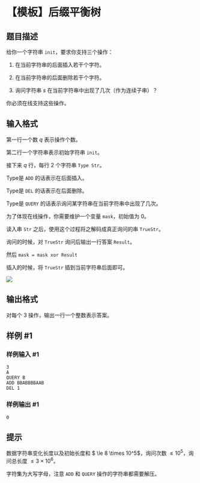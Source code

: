 # 【模板】后缀平衡树

## 题目描述

给你一个字符串 `init`，要求你支持三个操作：

1. 在当前字符串的后面插入若干个字符。

2. 在当前字符串的后面删除若干个字符。

3. 询问字符串 $s$ 在当前字符串中出现了几次（作为连续子串）？

你必须在线支持这些操作。



## 输入格式

第一行一个数 $q$ 表示操作个数。

第二行一个字符串表示初始字符串 `init`。

接下来 $q$ 行，每行 $2$ 个字符串 `Type Str`。
 
Type是 `ADD` 的话表示在后面插入。

Type是 `DEL` 的话表示在后面删除。

Type是 `QUERY` 的话表示询问某字符串在当前字符串中出现了几次。

为了体现在线操作，你需要维护一个变量 `mask`，初始值为 $0$。

读入串 `Str` 之后，使用这个过程将之解码成真正询问的串 `TrueStr`。

询问的时候，对 `TrueStr` 询问后输出一行答案 `Result`。

然后 `mask = mask xor Result`

插入的时候，将 `TrueStr` 插到当前字符串后面即可。

![](https://cdn.luogu.com.cn/upload/image_hosting/whqt9ff9.png)

## 输出格式

对每个 $3$ 操作，输出一行一个整数表示答案。

## 样例 #1

### 样例输入 #1
```
3
A
QUERY B
ADD BBABBBBAAB
DEL 1
```

### 样例输出 #1

```
0
```

## 提示

数据字符串变化长度以及初始长度和 $ \le 8 \times 10^5$，询问次数 $\le 10^5$，询问总长度 $\le 3 \times 10^6$。

字符集为大写字母，注意 `ADD` 和 `QUERY` 操作的字符串都需要解压。
